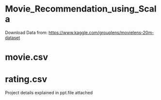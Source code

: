 # Movie_Recommendation_using_Scala

Download Data from: https://www.kaggle.com/grouplens/movielens-20m-dataset
# movie.csv
# rating.csv

Project details explained in ppt.file attached
